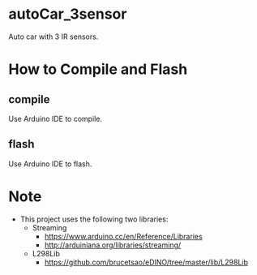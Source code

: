 # autoCar_3sensor
Auto car with 3 IR sensors.

# How to Compile and Flash
## compile
Use Arduino IDE to compile. <br>
## flash 
Use Arduino IDE to flash. <br>

# Note
* This project uses the following two libraries:
	* Streaming
		* https://www.arduino.cc/en/Reference/Libraries
		* http://arduiniana.org/libraries/streaming/
	* L298Lib
		* https://github.com/brucetsao/eDINO/tree/master/lib/L298Lib